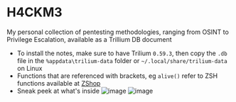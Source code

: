 # H4CKM3

My personal collection of pentesting methodologies, ranging from OSINT to Privilege Escalation, available as a Trillium DB document

- To install the notes, make sure to have Trilium `0.59.3`, then copy the `.db` file in the `%appdata\trilium-data` folder or `~/.local/share/trilium-data` on Linux
- Functions that are referenced with brackets, eg `alive()` refer to ZSH functions available at [ZShop](https://github.com/Dirac231/ZShop)
- Sneak peek at what's inside
![image](https://github.com/user-attachments/assets/a6a9cbfe-112e-45ac-b5ee-ffbe740538de)
![image](https://github.com/user-attachments/assets/fbb1b294-c5af-423b-bfe7-9b9199e24054)

